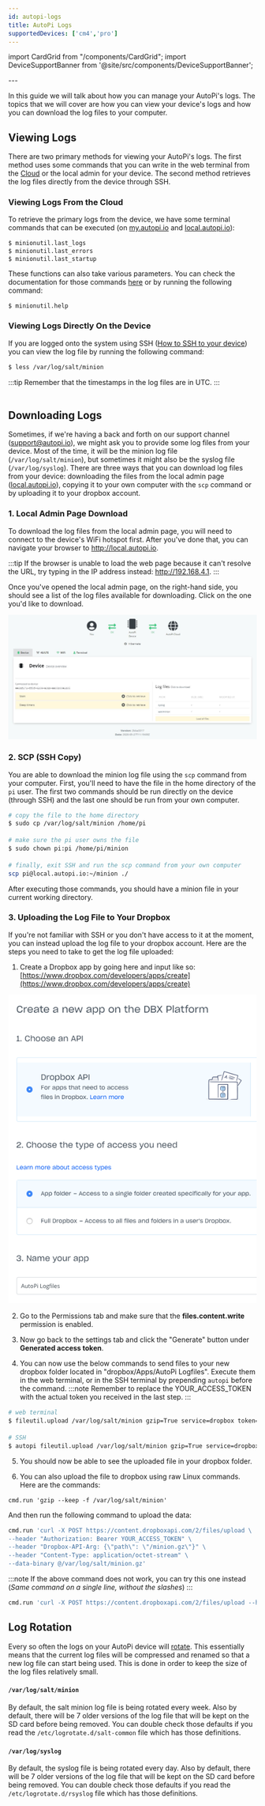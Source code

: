 ```yaml
---
id: autopi-logs
title: AutoPi Logs
supportedDevices: ['cm4','pro']
---
```

import CardGrid from "/components/CardGrid";
import DeviceSupportBanner from '@site/src/components/DeviceSupportBanner';

<DeviceSupportBanner supported={frontMatter.supportedDevices} />
---

In this guide we will talk about how you can manage your AutoPi's logs. The topics that we will
cover are how you can view your device's logs and how you can download the log files to your
computer.

## Viewing Logs

There are two primary methods for viewing your AutoPi's logs. The first method uses some commands
that you can write in the web terminal from the [Cloud](https://my.autopi.io) or the local admin
for your device. The second method retrieves the log files directly from the device through SSH.

### Viewing Logs From the Cloud

To retrieve the primary logs from the device, we have some terminal commands that can be executed
(on [my.autopi.io](https://my.autopi.io/) and [local.autopi.io](http://local.autopi.io/)):

```
$ minionutil.last_logs
$ minionutil.last_errors
$ minionutil.last_startup
```

These functions can also take various parameters. You can check the documentation for those commands
[here](/core/commands/minionutil.md) or by running the following command:

```
$ minionutil.help
```

### Viewing Logs Directly On the Device

If you are logged onto the system using SSH ([How to SSH to your device](how_to_ssh_to_your_device.mdx))
you can view the log file by running the following command:

```bash
$ less /var/log/salt/minion
```

:::tip
Remember that the timestamps in the log files are in UTC.
:::
<br>
</br>

## Downloading Logs

Sometimes, if we're having a back and forth on our support channel (support@autopi.io), we might
ask you to provide some log files from your device. Most of the time, it will be the minion log
file (`/var/log/salt/minion`), but sometimes it might also be the syslog file (`/var/log/syslog`).
There are three ways that you can download log files from your device: downloading the files
from the local admin page ([local.autopi.io](http://local.autopi.io)), copying it to your own computer with
the `scp` command or by uploading it to your dropbox account.

### 1. Local Admin Page Download

To download the log files from the local admin page, you will need to connect to the device's WiFi
hotspot first. After you've done that, you can navigate your browser to http://local.autopi.io.

:::tip
If the browser is unable to load the web page because it can't resolve the URL, try typing in the
IP address instead: http://192.168.4.1.
:::

Once you've opened the local admin page, on the right-hand side, you should see a list of the log
files available for downloading. Click on the one you'd like to download.

![local_admin_log_files](/img/getting_started/developer_guides/autopi_logs/local_admin_log_files.jpg)

### 2. SCP (SSH Copy)

You are able to download the minion log file using the `scp` command from your computer. First,
you'll need to have the file in the home directory of the `pi` user. The first two commands should
be run directly on the device (through SSH) and the last one should be run from your own computer.

```bash
# copy the file to the home directory
$ sudo cp /var/log/salt/minion /home/pi

# make sure the pi user owns the file
$ sudo chown pi:pi /home/pi/minion

# finally, exit SSH and run the scp command from your own computer
scp pi@local.autopi.io:~/minion ./
```

After executing those commands, you should have a minion file in your current working directory.

### 3. Uploading the Log File to Your Dropbox

If you're not familiar with SSH or you don't have access to it at the moment, you can instead
upload the log file to your dropbox account. Here are the steps you need to take to get the log
file uploaded:

1. Create a Dropbox app by going here and input like so:
  [https://www.dropbox.com/developers/apps/create](https://www.dropbox.com/developers/apps/create)

  ![dropbox_create_app](/img/getting_started/developer_guides/autopi_logs/dropbox_create_app.png) 

2. Go to the Permissions tab and make sure that the **files.content.write** permission is enabled.

3. Now go back to the settings tab and click the "Generate" button under **Generated access token**.

4. You can now use the below commands to send files to your new dropbox folder located in
"dropbox/Apps/AutoPi Logfiles". Execute them in the web terminal, or in the SSH terminal by
prepending `autopi` before the command.
:::note
Remember to replace the YOUR_ACCESS_TOKEN with the actual token you received in the last step.
:::

  ```bash
  # web terminal
  $ fileutil.upload /var/log/salt/minion gzip=True service=dropbox token=YOUR_ACCESS_TOKEN

  # SSH
  $ autopi fileutil.upload /var/log/salt/minion gzip=True service=dropbox token=YOUR_ACCESS_TOKEN
  ```

5. You should now be able to see the uploaded file in your dropbox folder.

6. You can also upload the file to dropbox using raw Linux commands. Here are the commands:

  ```
  cmd.run 'gzip --keep -f /var/log/salt/minion'
  ```

  And then run the following command to upload the data:

  ```bash
  cmd.run 'curl -X POST https://content.dropboxapi.com/2/files/upload \
  --header "Authorization: Bearer YOUR_ACCESS_TOKEN" \
  --header "Dropbox-API-Arg: {\"path\": \"/minion.gz\"}" \
  --header "Content-Type: application/octet-stream" \
  --data-binary @/var/log/salt/minion.gz'
  ```

  :::note
   If the above command does not work, you can try this one instead (*Same command on a
  single line, without the slashes*)
  :::

  ```bash
  cmd.run 'curl -X POST https://content.dropboxapi.com/2/files/upload --header "Authorization: Bearer YOUR_ACCESS_TOKEN" --header "Dropbox-API-Arg: {\"path\": \"/minion.gz\"}" --header "Content-Type: application/octet-stream" --data-binary @/var/log/salt/minion.gz'
  ```

## Log Rotation
Every so often the logs on your AutoPi device will [rotate](https://en.wikipedia.org/wiki/Log_rotation).
This essentially means that the current log files will be compressed and renamed so that a new log
file can start being used. This is done in order to keep the size of the log files relatively small.

#### `/var/log/salt/minion`
By default, the salt minion log file is being rotated every week. Also by default, there will be 7
older versions of the log file that will be kept on the SD card before being removed. You can
double check those defaults if you read the `/etc/logrotate.d/salt-common` file which has those
definitions.

#### `/var/log/syslog`
By default, the syslog file is being rotated every day. Also by default, there will be 7 older
versions of the log file that will be kept on the SD card before being removed. You can double check
those defaults if you read the `/etc/logrotate.d/rsyslog` file which has those definitions.


